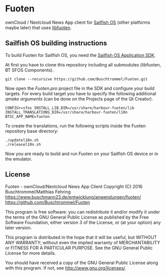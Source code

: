 # Fuoten
ownCloud / Nextcloud News App client for [Sailfish OS](https://sailfishos.org/) (other platforms maybe later)
that uses [libfuoten](https://github.com/Buschtrommel/libfuoten).

## Sailfish OS building instructions
To build Fuoten for Sailfish OS, you need the [Sailfish OS Application SDK](https://sailfishos.org/wiki/Application_SDK).

At first you have to clone this repository including all submodules (libfuoten, BT SFOS Components).

    git clone --recursive https://github.com/Buschtrommel/Fuoten.git
    
Now open the *Fuoten.pro* project file in the SDK and configure your build targets. For every build target
you have to specify the following additional *qmake arguments* (can be done on the Projects page of the Qt Creator).

    CONFIG+=sfos INSTALL_LIB_DIR=/usr/share/harbour-fuoten/lib INSTALL_TRANSLATIONS_DIR=/usr/share/harbour-fuoten/l10n BTSC_APP_NAME=fuoten
    
To create the translations, run the following scripts inside the Fuoten repository base directory:

    ./updatel10n.sh
    ./releasel10n.sh
    
Now you are ready to build and run Fuoten on your Sailfish OS device or in the emulator.

## License
Fuoten - ownCloud/Nextcloud News App Client
Copyright (C) 2016 Buschtrommel/Matthias Fehring
https://www.buschmann23.de/entwicklung/anwendungen/fuoten/
https://github.com/Buschtrommel/Fuoten

This program is free software: you can redistribute it and/or modify
it under the terms of the GNU General Public License as published by
the Free Software Foundation, either version 3 of the License, or
(at your option) any later version.

This program is distributed in the hope that it will be useful,
but WITHOUT ANY WARRANTY; without even the implied warranty of
MERCHANTABILITY or FITNESS FOR A PARTICULAR PURPOSE.  See the
GNU General Public License for more details.

You should have received a copy of the GNU General Public License
along with this program.  If not, see <http://www.gnu.org/licenses/>.

